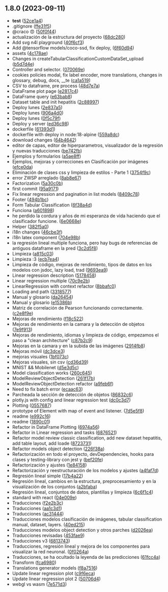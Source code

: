 ## 1.8.0 (2023-09-11)

* __test__ ([52ce1a4](https://github.com/amm00220/tfg-nets4learning/commit/52ce1a4))
* .gitignore ([ffe31f5](https://github.com/amm00220/tfg-nets4learning/commit/ffe31f5))
* @craco 😍 ([50f0f44](https://github.com/amm00220/tfg-nets4learning/commit/50f0f44))
* actualización de la estructura del proyecto ([68dc280](https://github.com/amm00220/tfg-nets4learning/commit/68dc280))
* Add svg n4l playground ([40f6cf3](https://github.com/amm00220/tfg-nets4learning/commit/40f6cf3))
* Add @tensorflow models/coco-ssd, fix deploy, ([6f60d94](https://github.com/amm00220/tfg-nets4learning/commit/6f60d94))
* assets ([4c178ae](https://github.com/amm00220/tfg-nets4learning/commit/4c178ae))
* Changes in createTabularClassificationCustomDataSet_upload ([b5d7d4e](https://github.com/amm00220/tfg-nets4learning/commit/b5d7d4e))
* Controller and selector. ([070069e](https://github.com/amm00220/tfg-nets4learning/commit/070069e))
* cookies policies modal, fix label encoder, more translations, changes in glossary, debug, docs, __te ([ca1a519](https://github.com/amm00220/tfg-nets4learning/commit/ca1a519))
* CSV to dataframe, pre process ([48d7e7a](https://github.com/amm00220/tfg-nets4learning/commit/48d7e7a))
* DataFrame plot page ([e2817c4](https://github.com/amm00220/tfg-nets4learning/commit/e2817c4))
* DataFrame query ([e63bab8](https://github.com/amm00220/tfg-nets4learning/commit/e63bab8))
* Dataset table and init hepatitis ([2c88997](https://github.com/amm00220/tfg-nets4learning/commit/2c88997))
* Deploy lunes ([2e837a5](https://github.com/amm00220/tfg-nets4learning/commit/2e837a5))
* Deploy lunes ([906a4d0](https://github.com/amm00220/tfg-nets4learning/commit/906a4d0))
* Deploy lunes ([0f5c79f](https://github.com/amm00220/tfg-nets4learning/commit/0f5c79f))
* Deploy y server ([ed36c98](https://github.com/amm00220/tfg-nets4learning/commit/ed36c98))
* dockerfile ([61393d1](https://github.com/amm00220/tfg-nets4learning/commit/61393d1))
* dockerfile with deploy in node:18-alpine ([559a8dc](https://github.com/amm00220/tfg-nets4learning/commit/559a8dc))
* download changes ([64b4642](https://github.com/amm00220/tfg-nets4learning/commit/64b4642))
* editor de capas, editor de hiperparametros, visualizador de la regresión y nuevas traducciones ([be742fb](https://github.com/amm00220/tfg-nets4learning/commit/be742fb))
* Ejemplos y formularios ([a5ae8ff](https://github.com/amm00220/tfg-nets4learning/commit/a5ae8ff))
* Ejemplos, mejoras y correcciones en Clasificación por imágenes ([efce0da](https://github.com/amm00220/tfg-nets4learning/commit/efce0da))
* Eliminación de clases css y limpieza de estilos - Parte 1 ([3754f9c](https://github.com/amm00220/tfg-nets4learning/commit/3754f9c))
* error ZWSP arreglado ([8ab8e67](https://github.com/amm00220/tfg-nets4learning/commit/8ab8e67))
* Factorization ([5a30c0b](https://github.com/amm00220/tfg-nets4learning/commit/5a30c0b))
* first commit ([95a9171](https://github.com/amm00220/tfg-nets4learning/commit/95a9171))
* Fix linear regression and pagination in list models ([8409c78](https://github.com/amm00220/tfg-nets4learning/commit/8409c78))
* Footer ([494b1bc](https://github.com/amm00220/tfg-nets4learning/commit/494b1bc))
* Form Tabular Classification ([6f38a4d](https://github.com/amm00220/tfg-nets4learning/commit/6f38a4d))
* Funciona ([a601898](https://github.com/amm00220/tfg-nets4learning/commit/a601898))
* he perdido la cordura y años de mi esperanza de vida haciendo que el clasificador funcione. ([6e0668e](https://github.com/amm00220/tfg-nets4learning/commit/6e0668e))
* Helper ([382f5a0](https://github.com/amm00220/tfg-nets4learning/commit/382f5a0))
* i18n changes ([46cbe3f](https://github.com/amm00220/tfg-nets4learning/commit/46cbe3f))
* i18n latex component ([704e98b](https://github.com/amm00220/tfg-nets4learning/commit/704e98b))
* la regresión lineal multiple funciona, pero hay bugs de referencias de antiguos dataframe en la pred ([3c2d5f8](https://github.com/amm00220/tfg-nets4learning/commit/3c2d5f8))
* Limpieza ([a815c03](https://github.com/amm00220/tfg-nets4learning/commit/a815c03))
* Limpieza :3 ([ecb7ea4](https://github.com/amm00220/tfg-nets4learning/commit/ecb7ea4))
* Limpieza de código, mejoras de rendimiento, tipos de datos en los modelos con jsdoc, lazy load, trad ([9693ea9](https://github.com/amm00220/tfg-nets4learning/commit/9693ea9))
* Linear regression description ([5178458](https://github.com/amm00220/tfg-nets4learning/commit/5178458))
* Linear regression multiple ([70c9e2b](https://github.com/amm00220/tfg-nets4learning/commit/70c9e2b))
* LinearRegression with context refactor ([8bbafc0](https://github.com/amm00220/tfg-nets4learning/commit/8bbafc0))
* Loading and path ([3318577](https://github.com/amm00220/tfg-nets4learning/commit/3318577))
* Manual y glosario ([da26454](https://github.com/amm00220/tfg-nets4learning/commit/da26454))
* Manual y glosario ([e15386b](https://github.com/amm00220/tfg-nets4learning/commit/e15386b))
* Matriz de correlación de Pearson funcionando correctamente. ([c2e8f9e](https://github.com/amm00220/tfg-nets4learning/commit/c2e8f9e))
* Mejoras de rendimiento ([f18c522](https://github.com/amm00220/tfg-nets4learning/commit/f18c522))
* Mejoras de rendimiento en la camara y la detección de objetos ([7e9f913](https://github.com/amm00220/tfg-nets4learning/commit/7e9f913))
* Mejoras de rendimiento, idiomas y limpieza de código, empezamos el paso a "clean architecture" ([c87b2c9](https://github.com/amm00220/tfg-nets4learning/commit/c87b2c9))
* Mejoras en la camara y en la subida de las imágenes ([2914fb8](https://github.com/amm00220/tfg-nets4learning/commit/2914fb8))
* Mejoras móvil ([dc3dce3](https://github.com/amm00220/tfg-nets4learning/commit/dc3dce3))
* mejoras visuales ([1bf073c](https://github.com/amm00220/tfg-nets4learning/commit/1bf073c))
* Mejoras visuales, sin csv ([cd36d39](https://github.com/amm00220/tfg-nets4learning/commit/cd36d39))
* MNIST && Mobilenet ([d5e3d5c](https://github.com/amm00220/tfg-nets4learning/commit/d5e3d5c))
* Model classification works ([260c645](https://github.com/amm00220/tfg-nets4learning/commit/260c645))
* ModelReviewObjectDetection ([261f17b](https://github.com/amm00220/tfg-nets4learning/commit/261f17b))
* ModelReviewObjectDetection refactor ([a9feb6f](https://github.com/amm00220/tfg-nets4learning/commit/a9feb6f))
* Need to fix batch error ([ecaac63](https://github.com/amm00220/tfg-nets4learning/commit/ecaac63))
* Parcheada la sección de detección de objetos ([86832c6](https://github.com/amm00220/tfg-nets4learning/commit/86832c6))
* plotly.js with config and linear regression test ([dc0c3d7](https://github.com/amm00220/tfg-nets4learning/commit/dc0c3d7))
* Plotting ([0557687](https://github.com/amm00220/tfg-nets4learning/commit/0557687))
* prototype of Element with map of event and listener. ([7d5e5f8](https://github.com/amm00220/tfg-nets4learning/commit/7d5e5f8))
* readme ([e992c16](https://github.com/amm00220/tfg-nets4learning/commit/e992c16))
* readme ([1890c01](https://github.com/amm00220/tfg-nets4learning/commit/1890c01))
* Refactor in DataFrame Plotting ([6974a56](https://github.com/amm00220/tfg-nets4learning/commit/6974a56))
* Refactor in Linear regression and tasks ([6876521](https://github.com/amm00220/tfg-nets4learning/commit/6876521))
* Refactor model review classic classification, add new dataset hepatitis, add table layout, add loade ([8723731](https://github.com/amm00220/tfg-nets4learning/commit/8723731))
* Refactor models object detection ([226f38a](https://github.com/amm00220/tfg-nets4learning/commit/226f38a))
* Refactorización en todo el proyecto, devDependencies, hooks para clases y testing-library con jest y ([bef20fe](https://github.com/amm00220/tfg-nets4learning/commit/bef20fe))
* Refactorización y ajustes ([1e84158](https://github.com/amm00220/tfg-nets4learning/commit/1e84158))
* Refactorización y reestructuración de los modelos y ajustes ([a4faf7d](https://github.com/amm00220/tfg-nets4learning/commit/a4faf7d))
* Regresión lineal simple ([17b4a22](https://github.com/amm00220/tfg-nets4learning/commit/17b4a22))
* Regresión lineal, cambios en la estructura, preprocesamiento y en la visualización de los conjuntos  ([a2bfaba](https://github.com/amm00220/tfg-nets4learning/commit/a2bfaba))
* Regresión lineal, conjuntos de datos, plantillas y limpieza ([6c6f1c4](https://github.com/amm00220/tfg-nets4learning/commit/6c6f1c4))
* standard with react ([04e009e](https://github.com/amm00220/tfg-nets4learning/commit/04e009e))
* Traducciones ([f2e2b3c](https://github.com/amm00220/tfg-nets4learning/commit/f2e2b3c))
* Traducciones ([aa1c3d1](https://github.com/amm00220/tfg-nets4learning/commit/aa1c3d1))
* Traducciones ([ac31444](https://github.com/amm00220/tfg-nets4learning/commit/ac31444))
* Traducciones modelos clasificación de imágenes, tabular classification manual, dataset, layers. ([40ed215](https://github.com/amm00220/tfg-nets4learning/commit/40ed215))
* Traducciones modelos object detection y otros parches ([d2026ea](https://github.com/amm00220/tfg-nets4learning/commit/d2026ea))
* Traducciones revisadas ([453fae9](https://github.com/amm00220/tfg-nets4learning/commit/453fae9))
* Traducciones v3 ([6813743](https://github.com/amm00220/tfg-nets4learning/commit/6813743))
* Traducciones, regresión lineal y mejora de los componentes para visualizar la red neuronal. ([0f0264a](https://github.com/amm00220/tfg-nets4learning/commit/0f0264a))
* Traducciones, se ha ocultado la leyenda de las predicciones ([61fcc4a](https://github.com/amm00220/tfg-nets4learning/commit/61fcc4a))
* Transform ([fca6980](https://github.com/amm00220/tfg-nets4learning/commit/fca6980))
* Translations generator models ([f8a7516](https://github.com/amm00220/tfg-nets4learning/commit/f8a7516))
* Update linear regression plot ([c9f6eca](https://github.com/amm00220/tfg-nets4learning/commit/c9f6eca))
* Update linear regression plot 2 ([50706d4](https://github.com/amm00220/tfg-nets4learning/commit/50706d4))
* webgl vs wasm ([7e571d3](https://github.com/amm00220/tfg-nets4learning/commit/7e571d3))

